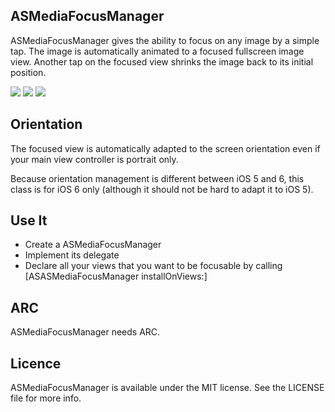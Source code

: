 ## ASMediaFocusManager
ASMediaFocusManager gives the ability to focus on any image by a simple tap. The image is automatically animated to a focused fullscreen image view. Another tap on the focused view shrinks the image back to its initial position.

![](https://github.com/autresphere/ASMediaFocusManager/raw/master/Screenshots/iPhone1.jpg) 
![](https://github.com/autresphere/ASMediaFocusManager/raw/master/Screenshots/iPhone2.jpg) 
![](https://github.com/autresphere/ASMediaFocusManager/raw/master/Screenshots/iPhone3.jpg)

## Orientation
The focused view is automatically adapted to the screen orientation even if your main view controller is portrait only.

Because orientation management is different between iOS 5 and 6, this class is for iOS 6 only (although it should not be hard to adapt it to iOS 5).
## Use It
* Create a ASMediaFocusManager
* Implement its delegate
* Declare all your views that you want to be focusable by calling [ASASMediaFocusManager installOnViews:]

## ARC
ASMediaFocusManager needs ARC.


## Licence
ASMediaFocusManager is available under the MIT license. See the LICENSE file for more info.


